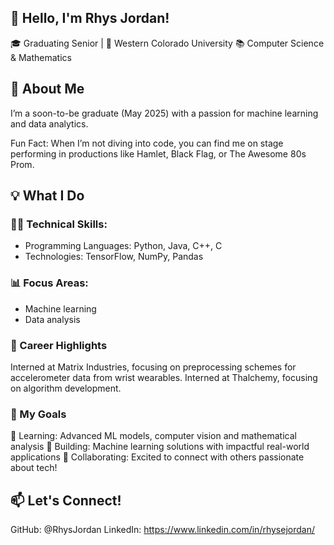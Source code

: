 
## 👋 Hello, I'm Rhys Jordan!
🎓 Graduating Senior | 📍 Western Colorado University
📚 Computer Science & Mathematics 

## 🚀 About Me
I’m a soon-to-be graduate (May 2025) with a passion for machine learning and data analytics.

Fun Fact: When I’m not diving into code, you can find me on stage performing in productions like Hamlet, Black Flag, or The Awesome 80s Prom.

## 💡 What I Do
### 👩‍💻 Technical Skills:
* Programming Languages: Python, Java, C++, C
* Technologies: TensorFlow, NumPy, Pandas

### 📊 Focus Areas:
* Machine learning
* Data analysis

### 🌟 Career Highlights
Interned at Matrix Industries, focusing on preprocessing schemes for accelerometer data from wrist wearables.
Interned at Thalchemy, focusing on algorithm development. 

### 🎯 My Goals
🌱 Learning: Advanced ML models, computer vision and mathematical analysis
🎯 Building: Machine learning solutions with impactful real-world applications
🤝 Collaborating: Excited to connect with others passionate about tech!

## 📫 Let's Connect!
GitHub: @RhysJordan
LinkedIn: https://www.linkedin.com/in/rhysejordan/
